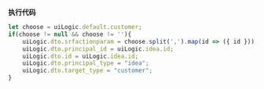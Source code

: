 <p class="panel-title"><b>执行代码</b></p>

```javascript
let choose = uiLogic.default.customer;
if(choose != null && choose != ''){
    uiLogic.dto.srfactionparam = choose.split(',').map(id => ({ id }));
    uiLogic.dto.principal_id = uiLogic.idea.id;
    uiLogic.dto.id = uiLogic.idea.id;
    uiLogic.dto.principal_type = "idea";
    uiLogic.dto.target_type = "customer";
}
```
